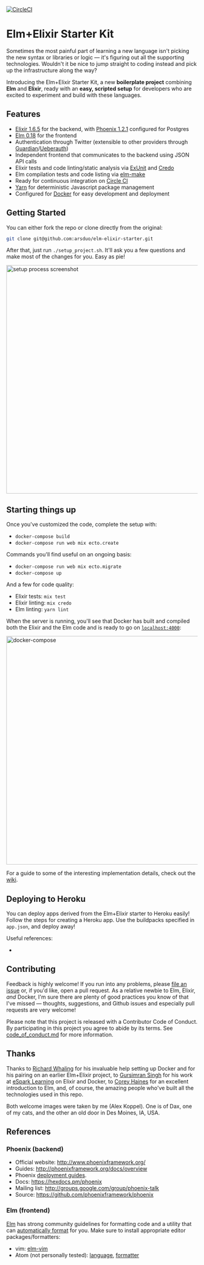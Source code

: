 [![CircleCI](https://circleci.com/gh/arsduo/elm-elixir-starter.svg?style=svg)](https://circleci.com/gh/arsduo/elm-elixir-starter)

# Elm+Elixir Starter Kit

Sometimes the most painful part of learning a new language isn't picking the new syntax or libraries or logic — it's figuring out all the supporting technologies. Wouldn't it be nice to jump straight to coding instead and pick up the infrastructure along the way?

Introducing the Elm+Elixir Starter Kit, a new **boilerplate project** combining **Elm** and **Elixir**, ready with an **easy, scripted setup** for developers who are excited to experiment and build with these languages.

## Features

* <a href="http://elixir-lang.org" target="_blank">Elixir 1.6.5</a> for the backend, with <a href="phoenixframework.org" target="_blank">Phoenix 1.2.1</a> configured for Postgres
* <a href="http://elm-lang.org/" target="_blank">Elm 0.18</a> for the frontend
* Authentication through Twitter (extensible to other providers through <a href="https://github.com/ueberauth/guardian" target="_blank">Guardian</a>/<a href="https://github.com/ueberauth/ueberauth" target="_blank">Ueberauth</a>)
* Independent frontend that communicates to the backend using JSON API calls
* Elixir tests and code linting/static analysis via <a href="https://hexdocs.pm/ex_unit/ExUnit.html" target="_blank">ExUnit</a> and <a href="https://github.com/rrrene/credo" target="_blank">Credo</a>
* Elm compilation tests and code listing via <a href="https://github.com/elm-lang/elm-make" target="_blank">elm-make</a>
* Ready for continuous integration on <a href="http://circleci.com" target="_blank">Circle CI</a>
* <a href="https://yarnpkg.com/" target="_blank">Yarn</a> for deterministic Javascript package management
* Configured for <a href="https://www.docker.com/" target="_blank">Docker</a> for easy development and deployment

## Getting Started

You can either fork the repo or clone directly from the original:

```bash
git clone git@github.com:arsduo/elm-elixir-starter.git
```

After that, just run `./setup_project.sh`. It'll ask you a few questions and make most
of the changes for you. Easy as pie!

<img width="600" alt="setup process screenshot" src="https://cloud.githubusercontent.com/assets/48325/26746960/62e7ec30-47b8-11e7-9348-2af3b1cbb464.png">

## Starting things up

Once you've customized the code, complete the setup with:

* `docker-compose build`
* `docker-compose run web mix ecto.create`

Commands you'll find useful on an ongoing basis:

* `docker-compose run web mix ecto.migrate`
* `docker-compose up`

And a few for code quality:

* Elixir tests: `mix test`
* Elixir linting: `mix credo`
* Elm linting: `yarn lint`

When the server is running, you'll see that Docker has built and compiled both the Elixir and the Elm code and is ready to go on [`localhost:4000`](http://localhost:4000):

<img width="600" alt="docker-compose" src="https://cloud.githubusercontent.com/assets/48325/26558107/ea230e28-446b-11e7-8210-a5258cb4f448.png">

For a guide to some of the interesting implementation details, check out the
[wiki](https://github.com/arsduo/elm-elixir-starter/wiki/How-It-Works).

## Deploying to Heroku

You can deploy apps derived from the Elm+Elixir starter to Heroku easily! Follow the steps for
creating a Heroku app. Use the buildpacks specified in `app.json`, and deploy away!

Useful references:

*

## Contributing

Feedback is highly welcome! If you run into any problems, please [file an
issue](https://github.com/arsduo/elm-elixir-starter/issues/new) or, if you'd like, open a pull
request. As a relative newbie to Elm, Elixir, _and_ Docker, I'm sure there are plenty of good
practices you know of that I've missed — thoughts, suggestions, and Github issues and especially
pull requests are very welcome!

Please note that this project is released with a Contributor Code of Conduct. By participating in
this project you agree to abide by its terms. See
[code_of_conduct.md](https://github.com/arsduo/elm-elixir-starter/blob/master/CODE_OF_CONDUCT.md) for more information.

## Thanks

Thanks to [Richard Whaling](https://github.com/rwhaling) for his invaluable help setting up Docker
and for his pairing on an earlier Elm+Elixir project, to [Gursimran
Singh](https://github.com/gnarmis) for his work at [eSpark Learning](http://esparklearning.com) on
Elixir and Docker, to [Corey Haines](https://github.com/coreyhaines) for an excellent introduction
to Elm, and, of course, the amazing people who've built all the technologies used in
this repo.

Both welcome images were taken by me (Alex Koppel). One is of Dax, one of my cats, and the other an old door in Des Moines, IA, USA.

## References

### Phoenix (backend)

  * Official website: http://www.phoenixframework.org/
  * Guides: http://phoenixframework.org/docs/overview
  * Phoenix [deployment guides](http://www.phoenixframework.org/docs/deployment).
  * Docs: https://hexdocs.pm/phoenix
  * Mailing list: http://groups.google.com/group/phoenix-talk
  * Source: https://github.com/phoenixframework/phoenix

### Elm (frontend)

[Elm](http://elm-lang.org/) has strong community guidelines for formatting code and a utility that can [automatically
format](https://github.com/avh4/elm-format) for you. Make sure to install appropriate editor
packages/formatters:

* vim: [elm-vim](https://github.com/ElmCast/elm-vim)
* Atom (not personally tested): [language](https://atom.io/packages/language-elm),
  [formatter](https://atom.io/packages/elm-format)
